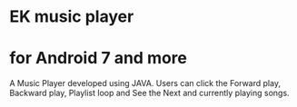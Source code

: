 # EK music player

# for Android 7 and more

A Music Player developed using JAVA. Users can click the Forward play, Backward play, Playlist loop and See the Next and currently playing songs.